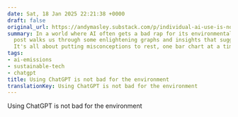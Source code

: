 ```yaml
---
date: Sat, 18 Jan 2025 22:21:38 +0000
draft: false
original_url: https://andymasley.substack.com/p/individual-ai-use-is-not-bad-for
summary: In a world where AI often gets a bad rap for its environmental impact, this
  post walks us through some enlightening graphs and insights that suggest otherwise.
  It's all about putting misconceptions to rest, one bar chart at a time!
tags:
- ai-emissions
- sustainable-tech
- chatgpt
title: Using ChatGPT is not bad for the environment
translationKey: Using ChatGPT is not bad for the environment
---
```


Using ChatGPT is not bad for the environment